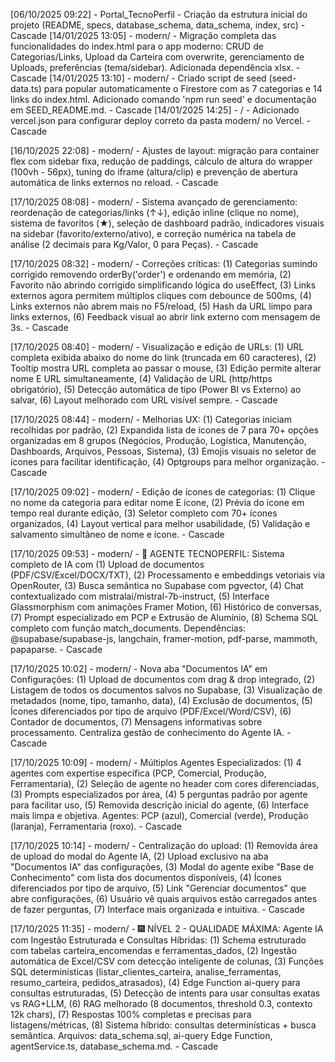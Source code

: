 [06/10/2025 09:22] - Portal_TecnoPerfil - Criação da estrutura inicial do projeto (README, specs, database_schema, data_schema, index, src) - Cascade
[14/01/2025 13:05] - modern/ - Migração completa das funcionalidades do index.html para o app moderno: CRUD de Categorias/Links, Upload da Carteira com overwrite, gerenciamento de Uploads, preferências (tema/sidebar). Adicionada dependência xlsx. - Cascade
[14/01/2025 13:10] - modern/ - Criado script de seed (seed-data.ts) para popular automaticamente o Firestore com as 7 categorias e 14 links do index.html. Adicionado comando 'npm run seed' e documentação em SEED_README.md. - Cascade
[14/01/2025 14:25] - / - Adicionado vercel.json para configurar deploy correto da pasta modern/ no Vercel. - Cascade

[16/10/2025 22:08] - modern/ - Ajustes de layout: migração para container flex com sidebar fixa, redução de paddings, cálculo de altura do wrapper (100vh - 56px), tuning do iframe (altura/clip) e prevenção de abertura automática de links externos no reload. - Cascade

[17/10/2025 08:08] - modern/ - Sistema avançado de gerenciamento: reordenação de categorias/links (↑↓), edição inline (clique no nome), sistema de favoritos (★), seleção de dashboard padrão, indicadores visuais na sidebar (favorito/externo/ativo), e correção numérica na tabela de análise (2 decimais para Kg/Valor, 0 para Peças). - Cascade

[17/10/2025 08:32] - modern/ - Correções críticas: (1) Categorias sumindo corrigido removendo orderBy('order') e ordenando em memória, (2) Favorito não abrindo corrigido simplificando lógica do useEffect, (3) Links externos agora permitem múltiplos cliques com debounce de 500ms, (4) Links externos não abrem mais no F5/reload, (5) Hash da URL limpo para links externos, (6) Feedback visual ao abrir link externo com mensagem de 3s. - Cascade

[17/10/2025 08:40] - modern/ - Visualização e edição de URLs: (1) URL completa exibida abaixo do nome do link (truncada em 60 caracteres), (2) Tooltip mostra URL completa ao passar o mouse, (3) Edição permite alterar nome E URL simultaneamente, (4) Validação de URL (http/https obrigatório), (5) Detecção automática de tipo (Power BI vs Externo) ao salvar, (6) Layout melhorado com URL visível sempre. - Cascade

[17/10/2025 08:44] - modern/ - Melhorias UX: (1) Categorias iniciam recolhidas por padrão, (2) Expandida lista de ícones de 7 para 70+ opções organizadas em 8 grupos (Negócios, Produção, Logística, Manutenção, Dashboards, Arquivos, Pessoas, Sistema), (3) Emojis visuais no seletor de ícones para facilitar identificação, (4) Optgroups para melhor organização. - Cascade

[17/10/2025 09:02] - modern/ - Edição de ícones de categorias: (1) Clique no nome da categoria para editar nome E ícone, (2) Prévia do ícone em tempo real durante edição, (3) Seletor completo com 70+ ícones organizados, (4) Layout vertical para melhor usabilidade, (5) Validação e salvamento simultâneo de nome e ícone. - Cascade

[17/10/2025 09:53] - modern/ - 🤖 AGENTE TECNOPERFIL: Sistema completo de IA com (1) Upload de documentos (PDF/CSV/Excel/DOCX/TXT), (2) Processamento e embeddings vetoriais via OpenRouter, (3) Busca semântica no Supabase com pgvector, (4) Chat contextualizado com mistralai/mistral-7b-instruct, (5) Interface Glassmorphism com animações Framer Motion, (6) Histórico de conversas, (7) Prompt especializado em PCP e Extrusão de Alumínio, (8) Schema SQL completo com função match_documents. Dependências: @supabase/supabase-js, langchain, framer-motion, pdf-parse, mammoth, papaparse. - Cascade

[17/10/2025 10:02] - modern/ - Nova aba "Documentos IA" em Configurações: (1) Upload de documentos com drag & drop integrado, (2) Listagem de todos os documentos salvos no Supabase, (3) Visualização de metadados (nome, tipo, tamanho, data), (4) Exclusão de documentos, (5) Ícones diferenciados por tipo de arquivo (PDF/Excel/Word/CSV), (6) Contador de documentos, (7) Mensagens informativas sobre processamento. Centraliza gestão de conhecimento do Agente IA. - Cascade

[17/10/2025 10:09] - modern/ - Múltiplos Agentes Especializados: (1) 4 agentes com expertise específica (PCP, Comercial, Produção, Ferramentaria), (2) Seleção de agente no header com cores diferenciadas, (3) Prompts especializados por área, (4) 5 perguntas padrão por agente para facilitar uso, (5) Removida descrição inicial do agente, (6) Interface mais limpa e objetiva. Agentes: PCP (azul), Comercial (verde), Produção (laranja), Ferramentaria (roxo). - Cascade

[17/10/2025 10:14] - modern/ - Centralização do upload: (1) Removida área de upload do modal do Agente IA, (2) Upload exclusivo na aba "Documentos IA" das configurações, (3) Modal do agente exibe "Base de Conhecimento" com lista dos documentos disponíveis, (4) Ícones diferenciados por tipo de arquivo, (5) Link "Gerenciar documentos" que abre configurações, (6) Usuário vê quais arquivos estão carregados antes de fazer perguntas, (7) Interface mais organizada e intuitiva. - Cascade

[17/10/2025 11:35] - modern/ - 🎆 NÍVEL 2 - QUALIDADE MÁXIMA: Agente IA com Ingestão Estruturada e Consultas Híbridas: (1) Schema estruturado com tabelas carteira_encomendas e ferramentas_dados, (2) Ingestão automática de Excel/CSV com detecção inteligente de colunas, (3) Funções SQL determinísticas (listar_clientes_carteira, analise_ferramentas, resumo_carteira, pedidos_atrasados), (4) Edge Function ai-query para consultas estruturadas, (5) Detecção de intents para usar consultas exatas vs RAG+LLM, (6) RAG melhorado (8 documentos, threshold 0.3, contexto 12k chars), (7) Respostas 100% completas e precisas para listagens/métricas, (8) Sistema híbrido: consultas determinísticas + busca semântica. Arquivos: data_schema.sql, ai-query Edge Function, agentService.ts, database_schema.md. - Cascade
